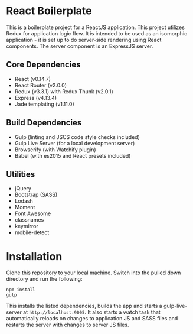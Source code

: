 # React Boilerplate

This is a boilerplate project for a ReactJS application. This project utilizes Redux for application logic flow. It is intended to be used as an isomorphic application - it is set up to do server-side rendering using React components. The server component is an ExpressJS server. 

## Core Dependencies
* React (v0.14.7)
* React Router (v2.0.0)
* Redux (v3.3.1) with Redux Thunk (v2.0.1)
* Express (v4.13.4)
* Jade templating (v1.11.0)

## Build Dependencies
* Gulp (linting and JSCS code style checks included)
* Gulp Live Server (for a local development server)
* Browserify (with Watchify plugin)
* Babel (with es2015 and React presets included)

## Utilities
* jQuery
* Bootstrap (SASS)
* Lodash
* Moment
* Font Awesome
* classnames
* keymirror
* mobile-detect

# Installation

Clone this repository to your local machine. Switch into the pulled down directory and run the following:
```
npm install
gulp
```
This installs the listed dependencies, builds the app and starts a gulp-live-server at `http://localhost:9005`. It also starts a watch task that automatically reloads on changes to application JS and SASS files and restarts the server with changes to server JS files.
